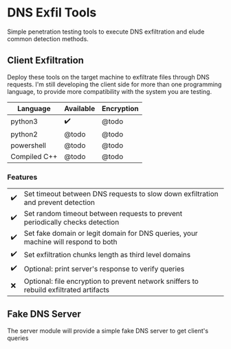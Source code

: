 # DNS Exfil Tools

Simple penetration testing tools to execute DNS exfiltration and elude common detection methods.

## Client Exfiltration
Deploy these tools on the target machine to exfiltrate files through DNS requests.
I'm still developing the client side for more than one programming language, to provide more compatibility with the system you are testing.

| Language | Available | Encryption |
| ------ | ------ | ------|
| python3 | :heavy_check_mark: | @todo |
| python2 | @todo | @todo |
| powershell | @todo | @todo |
| Compiled C++ | @todo | @todo |

### Features
| | |
| ------ | ------ | 
| :heavy_check_mark: | Set timeout between DNS requests to slow down exfiltration and prevent detection |
| :heavy_check_mark: | Set random timeout between requests to prevent periodically checks detection |
| :heavy_check_mark: | Set fake domain or legit domain for DNS queries, your machine will respond to both |
| :heavy_check_mark: | Set exfiltration chunks length as third level domains
| :heavy_check_mark: | Optional: print server's response to verify queries |
| :x: | Optional: file encryption to prevent network sniffers to rebuild exfiltrated artifacts |

## Fake DNS Server
The server module will provide a simple fake DNS server to get client's queries
